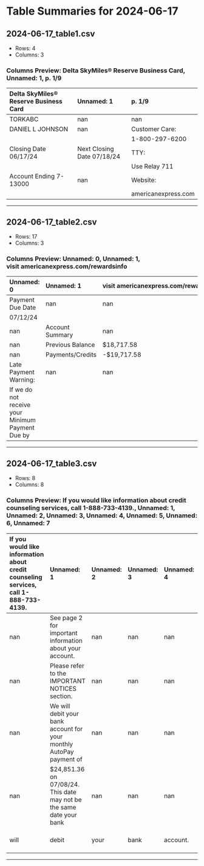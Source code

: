 # Table Summaries for 2024-06-17

## 2024-06-17_table1.csv
- Rows: 4
- Columns: 3
### Columns Preview: Delta SkyMiles® Reserve Business Card, Unnamed: 1, p. 1/9

| Delta SkyMiles® Reserve Business Card   | Unnamed: 1                 | p. 1/9              |
|:----------------------------------------|:---------------------------|:--------------------|
| TORKABC                                 | nan                        | nan                 |
| DANIEL L JOHNSON                        | nan                        | Customer Care:      |
|                                         |                            | 1-800-297-6200      |
| Closing Date 06/17/24                   | Next Closing Date 07/18/24 | TTY:                |
|                                         |                            | Use Relay 711       |
| Account Ending 7-13000                  | nan                        | Website:            |
|                                         |                            | americanexpress.com |

---
## 2024-06-17_table2.csv
- Rows: 17
- Columns: 3
### Columns Preview: Unnamed: 0, Unnamed: 1, visit americanexpress.com/rewardsinfo

| Unnamed: 0                                                | Unnamed: 1       | visit americanexpress.com/rewardsinfo   |
|:----------------------------------------------------------|:-----------------|:----------------------------------------|
| Payment Due Date                                          | nan              | nan                                     |
| 07/12/24                                                  |                  |                                         |
| nan                                                       | Account Summary  | nan                                     |
| nan                                                       | Previous Balance | $18,717.58                              |
| nan                                                       | Payments/Credits | -$19,717.58                             |
| Late  Payment  Warning:                                   | nan              | nan                                     |
| If  we  do  not  receive  your  Minimum  Payment  Due  by |                  |                                         |

---
## 2024-06-17_table3.csv
- Rows: 8
- Columns: 8
### Columns Preview: If you would like information about credit counseling services, call 1-888-733-4139., Unnamed: 1, Unnamed: 2, Unnamed: 3, Unnamed: 4, Unnamed: 5, Unnamed: 6, Unnamed: 7

| If you would like information about credit counseling services, call 1-888-733-4139.   | Unnamed: 1                                                           | Unnamed: 2   | Unnamed: 3   | Unnamed: 4   | Unnamed: 5   | Unnamed: 6   | Unnamed: 7            |
|:---------------------------------------------------------------------------------------|:---------------------------------------------------------------------|:-------------|:-------------|:-------------|:-------------|:-------------|:----------------------|
| nan                                                                                    | See page 2 for important information about your account.             | nan          | nan          | nan          | nan          | nan          | nan                   |
| nan                                                                                    | Please refer to the IMPORTANT NOTICES section.                       | nan          | nan          | nan          | nan          | nan          | nan                   |
| nan                                                                                    | We will debit your bank account for your monthly AutoPay payment of  | nan          | nan          | nan          | nan          | nan          | nan                   |
| nan                                                                                    | $24,851.36 on 07/08/24. This date may not be the same date your bank | nan          | nan          | nan          | nan          | nan          | nan                   |
| will                                                                                   | debit                                                                | your         | bank         | account.     | Any          | inquiry      | to  American  Express |

---